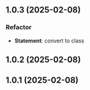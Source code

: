 ## 1.0.3 (2025-02-08)

### Refactor

- **Statement**: convert to class

## 1.0.2 (2025-02-08)

## 1.0.1 (2025-02-08)

